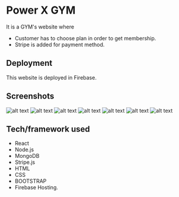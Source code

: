 # Power X GYM
It is a GYM's website where 
- Customer has to choose plan in order to get membership. 
- Stripe is added for payment method.  

## Deployment
This website is deployed in Firebase.

## Screenshots

![alt text](https://i.ibb.co/0GW632N/screenshot-power-x-gym-1.png)
![alt text](https://i.ibb.co/mJ78gsc/screenshot-power-x-gym-2.png)
![alt text](https://i.ibb.co/YdWDPmN/screenshot-power-x-gym-3.png)
![alt text](https://i.ibb.co/CmH1mJy/screenshot-power-x-gym-4.png)
![alt text](https://i.ibb.co/zxxf97x/screenshot-power-x-gym-5.png)
![alt text](https://i.ibb.co/g4pJWsh/screenshot-power-x-gym-6.png)
![alt text](https://i.ibb.co/yQzJRxV/screenshot-power-x-gym-7.png)

## Tech/framework used
- React
- Node.js 
- MongoDB  
- Stripe.js 
- HTML
- CSS
- BOOTSTRAP
- Firebase Hosting.

